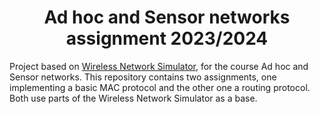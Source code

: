 <h1 align="center">Ad hoc and Sensor networks assignment 2023/2024</h1>

Project based on [Wireless Network Simulator](https://github.com/marismarcosta/wireless-network-simulator), for the course Ad hoc and Sensor networks.
This repository contains two assignments, one implementing a basic MAC protocol and the other one a routing protocol.
Both use parts of the Wireless Network Simulator as a base.

